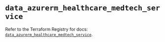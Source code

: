 # `data_azurerm_healthcare_medtech_service`

Refer to the Terraform Registry for docs: [`data_azurerm_healthcare_medtech_service`](https://registry.terraform.io/providers/hashicorp/azurerm/3.91.0/docs/data-sources/healthcare_medtech_service).
